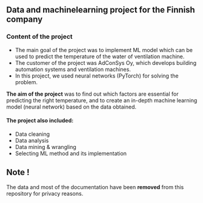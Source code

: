 ## Data and machinelearning project for the Finnish company

### Content of the project
- The main goal of the project was to implement ML model which can be used to predict the temperature of the water of ventilation machine.
- The customer of the project was AdConSys Oy, which develops building automation systems and ventilation machines.
- In this project, we used neural networks (PyTorch) for solving the problem.

**The aim of the project** was to find out which factors are essential for predicting the right temperature, and to create an in-depth machine learning model (neural network) based on the data obtained.
#### The project also included:
-  Data cleaning
-  Data analysis
-  Data mining & wrangling
-  Selecting ML method and its implementation

## Note !
The data and most of the documentation have been **removed** from this repository for privacy reasons.
